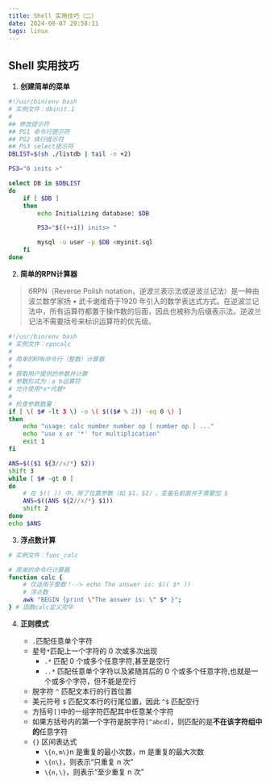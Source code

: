 ```yaml
---
title: Shell 实用技巧（二）
date: 2024-08-07 20:58:11
tags: linux
---
```


## Shell 实用技巧
1. **创建简单的菜单**

```bash
#!/usr/bin/env bash
# 实例文件：dbinit.1
#
## 修改提示符
## PS1 命令行提示符
## PS2 续行提示符
## PS3 select提示符
DBLIST=$(sh ./listdb | tail -n +2)

PS3="0 inits >"

select DB in $DBLIST
do
    if [ $DB ]
    then
        echo Initializing database: $DB

        PS3="$((++i)) inits> "

        mysql -u user -p $DB <myinit.sql
    fi
done
```

2. **简单的RPN计算器**
> 6RPN（Reverse Polish notation，逆波兰表示法或逆波兰记法）是一种由波兰数学家扬 • 武卡谢维奇于1920 年引入的数学表达式方式。在逆波兰记法中，所有运算符都置于操作数的后面，因此也被称为后缀表示法。逆波兰记法不需要括号来标识运算符的优先级。

```bash
#!/usr/bin/env bash
# 实例文件：rpncalc
#
# 简单的RPN命令行（整数）计算器
#
# 获取用户提供的参数并计算
# 参数形式为：a b运算符
# 允许使用*x*代替*
#
# 检查参数数量：
if [ \( $# -lt 3 \) -o \( $(($# % 2)) -eq 0 \) ]
then
    echo "usage: calc number number op [ number op ] ..."
    echo "use x or '*' for multiplication"
    exit 1
fi

ANS=$(($1 ${3//x/*} $2))
shift 3
while [ $# -gt 0 ]
do
    # 在 $(( )) 中，除了位置参数（如 $1、$2）​，变量名前面并不需要加 $
    ANS=$((ANS ${2//x/*} $1))
    shift 2
done
echo $ANS
```

3. **浮点数计算**

```bash
# 实例文件：func_calc

# 简单的命令行计算器
function calc {
    # 仅适用于整数！--> echo The answer is: $(( $* ))
    # 浮点数
    awk "BEGIN {print \"The answer is: \" $* }";
} # 函数calc定义完毕
```
4. **正则模式**

    - `.`匹配任意单个字符
    - 星号`*`匹配上一个字符的 0 次或多次出现
        -  `.*` 匹配 0 个或多个任意字符,甚至是空行
        - `..*` 匹配任意单个字符以及紧随其后的 0 个或多个任意字符,也就是一个或多个字符，但不能是空行
    - 脱字符 `^` 匹配文本行的行首位置
    - 美元符号 `$` 匹配文本行的行尾位置，因此 `^$` 匹配空行
    - 方括号`[]`中的一组字符匹配其中任意某个字符
    - 如果方括号内的第一个字符是脱字符`[^abcd]`，则匹配的是**不在该字符组中的**任意字符
    - `{}` 区间表达式
        - `\{n,m\}`n 是重复的最小次数，m 是重复的最大次数
        - `\{n\}`，则表示“只重复 n 次”​
        - `\{n,\}`，则表示“至少重复 n 次”​

